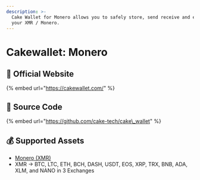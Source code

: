 ```yaml
---
description: >-
  Cake Wallet for Monero allows you to safely store, send receive and exchange
  your XMR / Monero.
---
```


# Cakewallet: Monero

## 🚀 Official Website

{% embed url="https://cakewallet.com/" %}

## 📑 Source Code

{% embed url="https://github.com/cake-tech/cake\_wallet" %}

## 💰 Supported Assets

* [Monero \(XMR\)](../../coins/overview-xmr/)
* XMR -&gt; BTC, LTC, ETH, BCH, DASH, USDT, EOS, XRP, TRX, BNB, ADA, XLM, and NANO in 3 Exchanges


